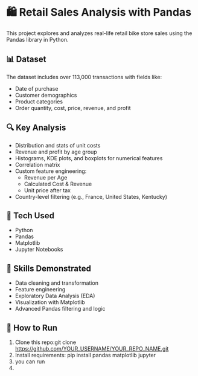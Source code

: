 # 🛍️ Retail Sales Analysis with Pandas

This project explores and analyzes real-life retail bike store sales using the Pandas library in Python. 

## 📊 Dataset

The dataset includes over 113,000 transactions with fields like:
- Date of purchase
- Customer demographics
- Product categories
- Order quantity, cost, price, revenue, and profit

## 🔍 Key Analysis

- Distribution and stats of unit costs
- Revenue and profit by age group
- Histograms, KDE plots, and boxplots for numerical features
- Correlation matrix
- Custom feature engineering:
  - Revenue per Age
  - Calculated Cost & Revenue
  - Unit price after tax
- Country-level filtering (e.g., France, United States, Kentucky)

## 🧰 Tech Used

- Python
- Pandas
- Matplotlib
- Jupyter Notebooks

## 🧠 Skills Demonstrated

- Data cleaning and transformation
- Feature engineering
- Exploratory Data Analysis (EDA)
- Visualization with Matplotlib
- Advanced Pandas filtering and logic

## 📁 How to Run

1. Clone this repo:git clone https://github.com/YOUR_USERNAME/YOUR_REPO_NAME.git
2. Install requirements: pip install pandas matplotlib jupyter
3. you can run
4. 

   

